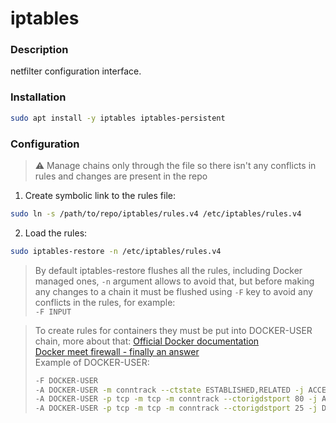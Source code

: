 # iptables

### Description

netfilter configuration interface.

### Installation

```bash
sudo apt install -y iptables iptables-persistent
```

### Configuration
> :warning: Manage chains only through the file so there isn't any conflicts in rules and changes are present in the repo

1. Create symbolic link to the rules file:  
```bash
sudo ln -s /path/to/repo/iptables/rules.v4 /etc/iptables/rules.v4
```
2. Load the rules:
```bash
sudo iptables-restore -n /etc/iptables/rules.v4
```
> By default iptables-restore flushes all the rules, including Docker managed ones,
> ```-n``` argument allows to avoid that, but before making any changes to a chain it must be flushed
> using ```-F``` key to avoid any conflicts in the rules, for example:  
> ```-F INPUT```

> To create rules for containers they must be put into DOCKER-USER chain,
> more about that:
> [Official Docker documentation](https://docs.docker.com/network/packet-filtering-firewalls/)  
> [Docker meet firewall - finally an answer](https://unrouted.io/2017/08/15/docker-firewall/)  
> Example of DOCKER-USER:
> ```bash
> -F DOCKER-USER
> -A DOCKER-USER -m conntrack --ctstate ESTABLISHED,RELATED -j ACCEPT
> -A DOCKER-USER -p tcp -m tcp -m conntrack --ctorigdstport 80 -j ACCEPT
> -A DOCKER-USER -p tcp -m tcp -m conntrack --ctorigdstport 25 -j DROP
> ```